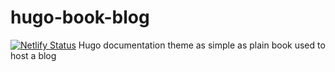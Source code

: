 # hugo-book-blog
[![Netlify Status](https://api.netlify.com/api/v1/badges/675b5a4b-62da-4974-aa5e-2a8ebf47bc82/deploy-status)](https://app.netlify.com/sites/amazing-beaver-3ff5b0/deploys)
Hugo documentation theme as simple as plain book used to host a blog
